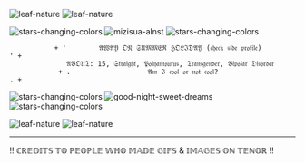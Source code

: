 ![leaf-nature](https://github.com/user-attachments/assets/d5af56e8-5351-4877-95f7-0cdbd3c550ac) ![leaf-nature](https://github.com/user-attachments/assets/d5af56e8-5351-4877-95f7-0cdbd3c550ac)



![stars-changing-colors](https://github.com/user-attachments/assets/707ec2b4-6db0-46ef-b254-c182ca2ec93a) ![mizisua-alnst](https://github.com/user-attachments/assets/115375eb-857b-4cdf-96a0-2cae8886540d) ![stars-changing-colors](https://github.com/user-attachments/assets/707ec2b4-6db0-46ef-b254-c182ca2ec93a)


               + '        𝔄𝔚𝔄𝔜 𝔒𝔑 𝔖𝔘𝔐𝔐𝔈ℜ ℌ𝔒𝔏ℑ𝔇𝔄𝔜 (𝔠𝔥𝔢𝔠𝔨 𝔰𝔦𝔡𝔢 𝔭𝔯𝔬𝔣𝔦𝔩𝔢)          ' + 
                  𝔄𝔅𝔒𝔘𝔗: 15, 𝔖𝔱𝔯𝔞𝔦𝔤𝔥𝔱, 𝔓𝔬𝔩𝔶𝔞𝔪𝔬𝔲𝔯𝔲𝔰, 𝔗𝔯𝔞𝔫𝔰𝔤𝔢𝔫𝔡𝔢𝔯, 𝔅𝔦𝔭𝔬𝔩𝔞𝔯 𝔇𝔦𝔰𝔬𝔯𝔡𝔢𝔯
                + .                   𝔄𝔪 ℑ 𝔠𝔬𝔬𝔩 𝔬𝔯 𝔫𝔬𝔱 𝔠𝔬𝔬𝔩?                    . +

![stars-changing-colors](https://github.com/user-attachments/assets/707ec2b4-6db0-46ef-b254-c182ca2ec93a) ![good-night-sweet-dreams](https://github.com/user-attachments/assets/44e9aada-b1a4-4d01-923a-cec1391eb808) ![stars-changing-colors](https://github.com/user-attachments/assets/707ec2b4-6db0-46ef-b254-c182ca2ec93a) 



![leaf-nature](https://github.com/user-attachments/assets/d5af56e8-5351-4877-95f7-0cdbd3c550ac) ![leaf-nature](https://github.com/user-attachments/assets/d5af56e8-5351-4877-95f7-0cdbd3c550ac)


_________________________________________________________________________________________________________________________

‼ ℂℝ𝔼𝔻𝕀𝕋𝕊 𝕋𝕆 ℙ𝔼𝕆ℙ𝕃𝔼 𝕎ℍ𝕆 𝕄𝔸𝔻𝔼 𝔾𝕀𝔽𝕊 & 𝕀𝕄𝔸𝔾𝔼𝕊 𝕆ℕ 𝕋𝔼ℕ𝕆ℝ ‼

<!---
alnstfan/alnstfan is a ✨ special ✨ repository because its `README.md` (this file) appears on your GitHub profile.
You can click the Preview link to take a look at your changes.
--->

